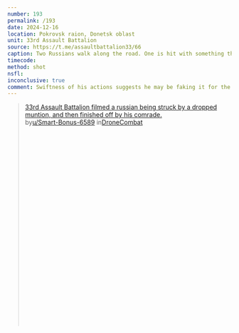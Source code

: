 ```yaml
---
number: 193
permalink: /193
date: 2024-12-16
location: Pokrovsk raion, Donetsk oblast
unit: 33rd Assault Battalion
source: https://t.me/assaultbattalion33/66
caption: Two Russians walk along the road. One is hit with something that takes him down, he swiftly proceeds with shooting himself while his comrade retreats
timecode: 
method: shot
nsfl: 
inconclusive: true
comment: Swiftness of his actions suggests he may be faking it for the sake of avoiding further attacks, which isn't unusual. Faraway shot makes it hard to tell conclusively. 
---
```

<blockquote class="reddit-embed-bq" style="height:500px" data-embed-height="740"><a href="https://www.reddit.com/r/DroneCombat/comments/1hfr8fo/33rd_assault_battalion_filmed_a_russian_being/">33rd Assault Battalion  filmed a russian being struck by a dropped muntion, and then finished off by his comrade.</a><br> by<a href="https://www.reddit.com/user/Smart-Bonus-6589/">u/Smart-Bonus-6589</a> in<a href="https://www.reddit.com/r/DroneCombat/">DroneCombat</a></blockquote><script async="" src="https://embed.reddit.com/widgets.js" charset="UTF-8"></script>